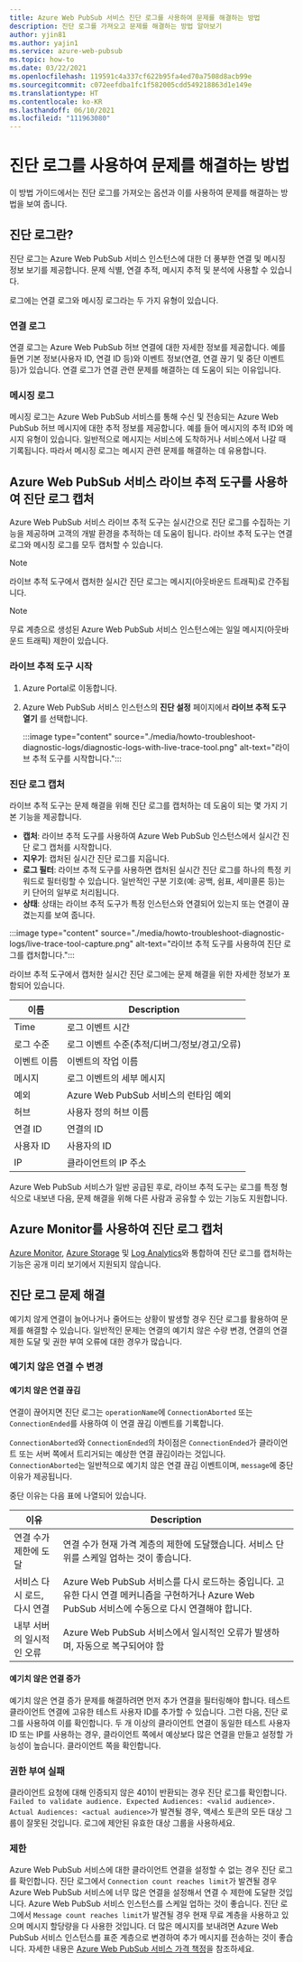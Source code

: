```yaml
---
title: Azure Web PubSub 서비스 진단 로그를 사용하여 문제를 해결하는 방법
description: 진단 로그를 가져오고 문제를 해결하는 방법 알아보기
author: yjin81
ms.author: yajin1
ms.service: azure-web-pubsub
ms.topic: how-to
ms.date: 03/22/2021
ms.openlocfilehash: 119591c4a337cf622b95fa4ed70a7508d8acb99e
ms.sourcegitcommit: c072eefdba1fc1f582005cdd549218863d1e149e
ms.translationtype: HT
ms.contentlocale: ko-KR
ms.lasthandoff: 06/10/2021
ms.locfileid: "111963080"
---
```

# <a name="how-to-troubleshoot-with-diagnostic-logs"></a>진단 로그를 사용하여 문제를 해결하는 방법

이 방법 가이드에서는 진단 로그를 가져오는 옵션과 이를 사용하여 문제를 해결하는 방법을 보여 줍니다.

## <a name="whats-the-diagnostic-logs"></a>진단 로그란?

진단 로그는 Azure Web PubSub 서비스 인스턴스에 대한 더 풍부한 연결 및 메시징 정보 보기를 제공합니다. 문제 식별, 연결 추적, 메시지 추적 및 분석에 사용할 수 있습니다.

로그에는 연결 로그와 메시징 로그라는 두 가지 유형이 있습니다.

### <a name="connectivity-logs"></a>연결 로그

연결 로그는 Azure Web PubSub 허브 연결에 대한 자세한 정보를 제공합니다. 예를 들면 기본 정보(사용자 ID, 연결 ID 등)와 이벤트 정보(연결, 연결 끊기 및 중단 이벤트 등)가 있습니다. 연결 로그가 연결 관련 문제를 해결하는 데 도움이 되는 이유입니다. 

### <a name="messaging-logs"></a>메시징 로그

메시징 로그는 Azure Web PubSub 서비스를 통해 수신 및 전송되는 Azure Web PubSub 허브 메시지에 대한 추적 정보를 제공합니다. 예를 들어 메시지의 추적 ID와 메시지 유형이 있습니다. 일반적으로 메시지는 서비스에 도착하거나 서비스에서 나갈 때 기록됩니다. 따라서 메시징 로그는 메시지 관련 문제를 해결하는 데 유용합니다. 

## <a name="capture-diagnostic-logs-with-azure-web-pubsub-service-live-trace-tool"></a>Azure Web PubSub 서비스 라이브 추적 도구를 사용하여 진단 로그 캡처 

Azure Web PubSub 서비스 라이브 추적 도구는 실시간으로 진단 로그를 수집하는 기능을 제공하며 고객의 개발 환경을 추적하는 데 도움이 됩니다. 라이브 추적 도구는 연결 로그와 메시징 로그를 모두 캡처할 수 있습니다.

> [!NOTE]
> 라이브 추적 도구에서 캡처한 실시간 진단 로그는 메시지(아웃바운드 트래픽)로 간주됩니다.

> [!NOTE]
> 무료 계층으로 생성된 Azure Web PubSub 서비스 인스턴스에는 일일 메시지(아웃바운드 트래픽) 제한이 있습니다.

### <a name="launch-the-live-trace-tool"></a>라이브 추적 도구 시작

1. Azure Portal로 이동합니다. 
1. Azure Web PubSub 서비스 인스턴스의 **진단 설정** 페이지에서 **라이브 추적 도구 열기** 를 선택합니다. 

    :::image type="content" source="./media/howto-troubleshoot-diagnostic-logs/diagnostic-logs-with-live-trace-tool.png" alt-text="라이브 추적 도구를 시작합니다.":::

### <a name="capture-the-diagnostic-logs"></a>진단 로그 캡처

라이브 추적 도구는 문제 해결을 위해 진단 로그를 캡처하는 데 도움이 되는 몇 가지 기본 기능을 제공합니다.

* **캡처**: 라이브 추적 도구를 사용하여 Azure Web PubSub 인스턴스에서 실시간 진단 로그 캡처를 시작합니다.
* **지우기**: 캡처된 실시간 진단 로그를 지웁니다.
* **로그 필터**: 라이브 추적 도구를 사용하면 캡처된 실시간 진단 로그를 하나의 특정 키워드로 필터링할 수 있습니다. 일반적인 구분 기호(예: 공백, 쉼표, 세미콜론 등)는 키 단어의 일부로 처리됩니다. 
* **상태**: 상태는 라이브 추적 도구가 특정 인스턴스와 연결되어 있는지 또는 연결이 끊겼는지를 보여 줍니다.

:::image type="content" source="./media/howto-troubleshoot-diagnostic-logs/live-trace-tool-capture.png" alt-text="라이브 추적 도구를 사용하여 진단 로그를 캡처합니다.":::

라이브 추적 도구에서 캡처한 실시간 진단 로그에는 문제 해결을 위한 자세한 정보가 포함되어 있습니다. 

| 이름 | Description |
| ------------ |  ------------------------ | 
| Time | 로그 이벤트 시간 |
| 로그 수준 | 로그 이벤트 수준(추적/디버그/정보/경고/오류) |
| 이벤트 이름 | 이벤트의 작업 이름 |
| 메시지 | 로그 이벤트의 세부 메시지 |
| 예외 | Azure Web PubSub 서비스의 런타임 예외 |
| 허브 | 사용자 정의 허브 이름 |
| 연결 ID | 연결의 ID |
| 사용자 ID | 사용자의 ID |
| IP | 클라이언트의 IP 주소 | 

Azure Web PubSub 서비스가 일반 공급된 후로, 라이브 추적 도구는 로그를 특정 형식으로 내보낸 다음, 문제 해결을 위해 다른 사람과 공유할 수 있는 기능도 지원합니다. 

## <a name="capture-diagnostic-logs-with-azure-monitor"></a>Azure Monitor를 사용하여 진단 로그 캡처

[Azure Monitor](https://azure.microsoft.com/services/monitor/), [Azure Storage](../azure-monitor/essentials/resource-logs.md#send-to-azure-storage) 및 [Log Analytics](../azure-monitor/essentials/resource-logs.md#send-to-log-analytics-workspace)와 통합하여 진단 로그를 캡처하는 기능은 공개 미리 보기에서 지원되지 않습니다.

## <a name="troubleshoot-with-the-diagnostic-logs"></a>진단 로그 문제 해결

예기치 않게 연결이 늘어나거나 줄어드는 상황이 발생할 경우 진단 로그를 활용하여 문제를 해결할 수 있습니다. 일반적인 문제는 연결의 예기치 않은 수량 변경, 연결의 연결 제한 도달 및 권한 부여 오류에 대한 경우가 많습니다.

### <a name="unexpected-connection-number-changes"></a>예기치 않은 연결 수 변경

#### <a name="unexpected-connection-dropping"></a>예기치 않은 연결 끊김

연결이 끊어지면 진단 로그는 `operationName`에 `ConnectionAborted` 또는 `ConnectionEnded`를 사용하여 이 연결 끊김 이벤트를 기록합니다.

`ConnectionAborted`와 `ConnectionEnded`의 차이점은 `ConnectionEnded`가 클라이언트 또는 서버 쪽에서 트리거되는 예상한 연결 끊김이라는 것입니다. `ConnectionAborted`는 일반적으로 예기치 않은 연결 끊김 이벤트이며, `message`에 중단 이유가 제공됩니다.

중단 이유는 다음 표에 나열되어 있습니다.

| 이유 | Description |
| ------- | ------- |
| 연결 수가 제한에 도달 | 연결 수가 현재 가격 계층의 제한에 도달했습니다. 서비스 단위를 스케일 업하는 것이 좋습니다.
| 서비스 다시 로드, 다시 연결 | Azure Web PubSub 서비스를 다시 로드하는 중입니다. 고유한 다시 연결 메커니즘을 구현하거나 Azure Web PubSub 서비스에 수동으로 다시 연결해야 합니다. |
| 내부 서버의 일시적인 오류 | Azure Web PubSub 서비스에서 일시적인 오류가 발생하며, 자동으로 복구되어야 함

#### <a name="unexpected-connection-growing"></a>예기치 않은 연결 증가

예기치 않은 연결 증가 문제를 해결하려면 먼저 추가 연결을 필터링해야 합니다. 테스트 클라이언트 연결에 고유한 테스트 사용자 ID를 추가할 수 있습니다. 그런 다음, 진단 로그를 사용하여 이를 확인합니다. 두 개 이상의 클라이언트 연결이 동일한 테스트 사용자 ID 또는 IP를 사용하는 경우, 클라이언트 쪽에서 예상보다 많은 연결을 만들고 설정할 가능성이 높습니다. 클라이언트 쪽을 확인합니다.

### <a name="authorization-failure"></a>권한 부여 실패

클라이언트 요청에 대해 인증되지 않은 401이 반환되는 경우 진단 로그를 확인합니다. `Failed to validate audience. Expected Audiences: <valid audience>. Actual Audiences: <actual audience>`가 발견될 경우, 액세스 토큰의 모든 대상 그룹이 잘못된 것입니다. 로그에 제안된 유효한 대상 그룹을 사용하세요.

### <a name="throttling"></a>제한

Azure Web PubSub 서비스에 대한 클라이언트 연결을 설정할 수 없는 경우 진단 로그를 확인합니다. 진단 로그에서 `Connection count reaches limit`가 발견될 경우 Azure Web PubSub 서비스에 너무 많은 연결을 설정해서 연결 수 제한에 도달한 것입니다. Azure Web PubSub 서비스 인스턴스를 스케일 업하는 것이 좋습니다. 진단 로그에서 `Message count reaches limit`가 발견될 경우 현재 무료 계층을 사용하고 있으며 메시지 할당량을 다 사용한 것입니다. 더 많은 메시지를 보내려면 Azure Web PubSub 서비스 인스턴스를 표준 계층으로 변경하여 추가 메시지를 전송하는 것이 좋습니다. 자세한 내용은 [Azure Web PubSub 서비스 가격 책정](https://azure.microsoft.com/pricing/details/web-pubsub/)을 참조하세요.